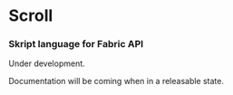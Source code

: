 # Scroll
### Skript language for Fabric API

Under development.

Documentation will be coming when in a releasable state.
